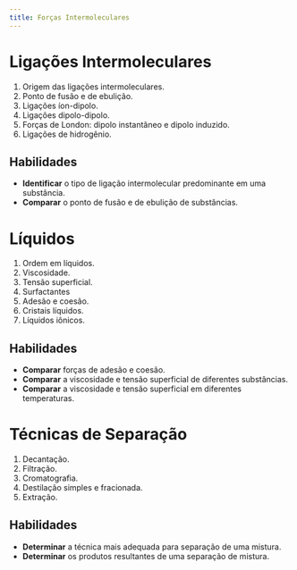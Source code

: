 ```yaml
---
title: Forças Intermoleculares
---
```


# Ligações Intermoleculares

1. Origem das ligações intermoleculares.
2. Ponto de fusão e de ebulição.
3. Ligações íon-dipolo.
4. Ligações dipolo-dipolo.
5. Forças de London: dipolo instantâneo e dipolo induzido.
6. Ligações de hidrogênio.

## Habilidades

- **Identificar** o tipo de ligação intermolecular predominante em uma substância.
- **Comparar** o ponto de fusão e de ebulição de substâncias.

# Líquidos

1. Ordem em líquidos.
2. Viscosidade.
3. Tensão superficial.
4. Surfactantes
5. Adesão e coesão.
6. Cristais líquidos.
7. Líquidos iônicos.

## Habilidades

- **Comparar** forças de adesão e coesão.
- **Comparar** a viscosidade e tensão superficial de diferentes substâncias.
- **Comparar** a viscosidade e tensão superficial em diferentes temperaturas.

# Técnicas de Separação

1. Decantação.
2. Filtração.
3. Cromatografia.
4. Destilação simples e fracionada.
5. Extração.

## Habilidades

- **Determinar** a técnica mais adequada para separação de uma mistura.
- **Determinar** os produtos resultantes de uma separação de mistura. 
